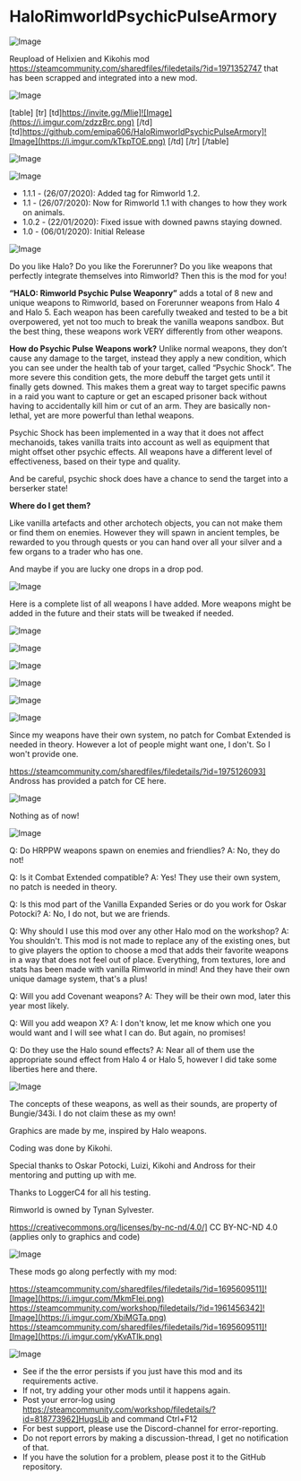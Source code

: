 # HaloRimworldPsychicPulseArmory

![Image](https://i.imgur.com/WAEzk68.png)

Reupload of Helixien and Kikohis mod
https://steamcommunity.com/sharedfiles/filedetails/?id=1971352747
that has been scrapped and integrated into a new mod.

![Image](https://i.imgur.com/7Gzt3Rg.png)


[table]
    [tr]
        [td]https://invite.gg/Mlie]![Image](https://i.imgur.com/zdzzBrc.png)
[/td]
        [td]https://github.com/emipa606/HaloRimworldPsychicPulseArmory]![Image](https://i.imgur.com/kTkpTOE.png)
[/td]
    [/tr]
[/table]
	
![Image](https://i.imgur.com/NOW7jU1.png)


![Image](https://i.imgur.com/WBjs7fi.png)



- 1.1.1 - (26/07/2020): Added tag for Rimworld 1.2.
- 1.1 - (26/07/2020): Now for Rimworld 1.1 with changes to how they work on animals.
- 1.0.2 - (22/01/2020): Fixed issue with downed pawns staying downed.
- 1.0 - (06/01/2020): Initial Release


![Image](https://i.imgur.com/Re4oJz0.png)


Do you like Halo? Do you like the Forerunner? Do you like weapons that perfectly integrate themselves into Rimworld? Then this is the mod for you!

**“HALO: Rimworld Psychic Pulse Weaponry”** adds a total of 8 new and unique weapons to Rimworld, based on Forerunner weapons from Halo 4 and Halo 5. Each weapon has been carefully tweaked and tested to be a bit overpowered, yet not too much to break the vanilla weapons sandbox. But the best thing, these weapons work VERY differently from other weapons.

**How do Psychic Pulse Weapons work?**
Unlike normal weapons, they don’t cause any damage to the target, instead they apply a new condition, which you can see under the health tab of your target, called “Psychic Shock”. The more severe this condition gets, the more debuff the target gets until it finally gets downed. This makes them a great way to target specific pawns in a raid you want to capture or get an escaped prisoner back without having to accidentally kill him or cut of an arm. They are basically non-lethal, yet are more powerful than lethal weapons.

Psychic Shock has been implemented in a way that it does not affect mechanoids, takes vanilla traits into account as well as equipment that might offset other psychic effects.
All weapons have a different level of effectiveness, based on their type and quality.

And be careful, psychic shock does have a chance to send the target into a berserker state!

**Where do I get them?**

Like vanilla artefacts and other archotech objects, you can not make them or find them on enemies. However they will spawn in ancient temples, be rewarded to you through quests or you can hand over all your silver and a few organs to a trader who has one.

And maybe if you are lucky one drops in a drop pod.

![Image](https://i.imgur.com/hfI5Rds.png)


Here is a complete list of all weapons I have added. More weapons might be added in the future and their stats will be tweaked if needed.

![Image](https://i.imgur.com/4b6SvOz.png)

![Image](https://i.imgur.com/YMCayAp.png)

![Image](https://i.imgur.com/Bk46p0P.png)

![Image](https://i.imgur.com/JlKZNF8.png)

![Image](https://i.imgur.com/6LS39H1.png)


![Image](https://i.imgur.com/zsRXYSQ.png)


Since my weapons have their own system, no patch for Combat Extended is needed in theory. However a lot of people might want one, I don&apos;t. So I won&apos;t provide one.

https://steamcommunity.com/sharedfiles/filedetails/?id=1975126093] Andross has provided a patch for CE here.


![Image](https://i.imgur.com/34eTpbz.png)


Nothing as of now!

![Image](https://i.imgur.com/LECpYzY.png)


Q: Do HRPPW weapons spawn on enemies and friendlies?
A: No, they do not!

Q: Is it Combat Extended compatible?
A: Yes! They use their own system, no patch is needed in theory.

Q: Is this mod part of the Vanilla Expanded Series or do you work for Oskar Potocki?
A: No, I do not, but we are friends.

Q: Why should I use this mod over any other Halo mod on the workshop?
A: You shouldn&apos;t. This mod is not made to replace any of the existing ones, but to give players the option to choose a mod that adds their favorite weapons in a way that does not feel out of place. Everything, from textures, lore and stats has been made with vanilla Rimworld in mind! And they have their own unique damage system, that&apos;s a plus!

Q: Will you add Covenant weapons?
A: They will be their own mod, later this year most likely.

Q: Will you add weapon X?
A: I don&apos;t know, let me know which one you would want and I will see what I can do. But again, no promises!

Q: Do they use the Halo sound effects?
A: Near all of them use the appropriate sound effect from Halo 4 or Halo 5, however I did take some liberties here and there.

![Image](https://i.imgur.com/9WHOC8Z.png)


The concepts of these weapons, as well as their sounds, are property of Bungie/343i. I do not claim these as my own!

Graphics are made by me, inspired by Halo weapons.

Coding was done by Kikohi.

Special thanks to Oskar Potocki, Luizi, Kikohi and Andross for their mentoring and putting up with me.

Thanks to LoggerC4 for all his testing.

Rimworld is owned by Tynan Sylvester.

https://creativecommons.org/licenses/by-nc-nd/4.0/] CC BY-NC-ND 4.0 (applies only to graphics and code)

![Image](https://i.imgur.com/bZUPCnx.png)


These mods go along perfectly with my mod:

https://steamcommunity.com/sharedfiles/filedetails/?id=1695609511]![Image](https://i.imgur.com/MkmFIei.png)
https://steamcommunity.com/workshop/filedetails/?id=1961456342]![Image](https://i.imgur.com/XbiMGTa.png)
https://steamcommunity.com/sharedfiles/filedetails/?id=1695609511]![Image](https://i.imgur.com/yKvATIk.png)



![Image](https://i.imgur.com/Rs6T6cr.png)



-  See if the the error persists if you just have this mod and its requirements active.
-  If not, try adding your other mods until it happens again.
-  Post your error-log using https://steamcommunity.com/workshop/filedetails/?id=818773962]HugsLib and command Ctrl+F12
-  For best support, please use the Discord-channel for error-reporting.
-  Do not report errors by making a discussion-thread, I get no notification of that.
-  If you have the solution for a problem, please post it to the GitHub repository.




